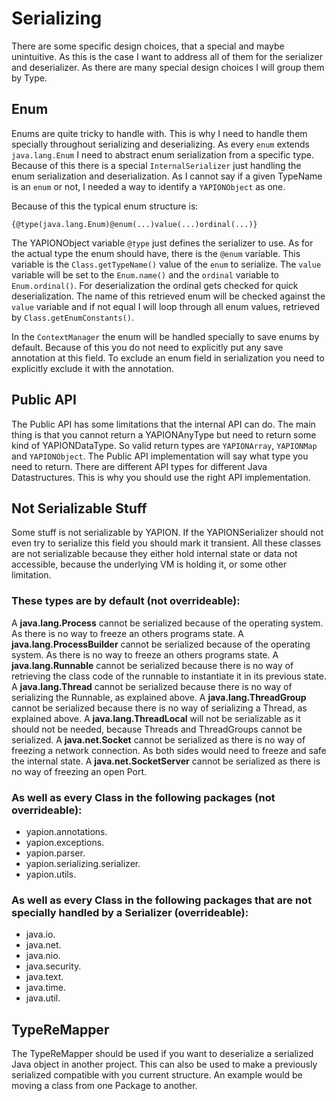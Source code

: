 # Serializing

There are some specific design choices, that a special and maybe unintuitive. As this is the case I want to address all of them for the serializer and deserializer. As there are many special design choices I will group them by Type.

## Enum
Enums are quite tricky to handle with. This is why I need to handle them specially throughout serializing and deserializing.
As every `enum` extends `java.lang.Enum` I need to abstract enum serialization from a specific type. Because of this there is
a special `InternalSerializer` just handling the enum serialization and deserialization. As I cannot say if a given TypeName is an
`enum` or not, I needed a way to identify a `YAPIONObject` as one.

Because of this the typical enum structure is:
```
{@type(java.lang.Enum)@enum(...)value(...)ordinal(...)}
```

The YAPIONObject variable `@†ype` just defines the serializer to use. As for the actual type the enum should have, there is the `@enum` variable.
This variable is the `Class.getTypeName()` value of the `enum` to serialize. The `value` variable will be set to the `Enum.name()` and the `ordinal` variable
to `Enum.ordinal()`. For deserialization the ordinal gets checked for quick deserialization. The name of this retrieved enum will be checked against the `value` variable and if
not equal I will loop through all enum values, retrieved by `Class.getEnumConstants()`.

In the `ContextManager` the enum will be handled specially to save enums by default. Because of this you do not need to explicitly put any save annotation at this field.
To exclude an enum field in serialization you need to explicitly exclude it with the annotation.

## Public API
The Public API has some limitations that the internal API can do. The main thing is that you cannot return a YAPIONAnyType but need to return some kind of YAPIONDataType.
So valid return types are `YAPIONArray`, `YAPIONMap` and `YAPIONObject`. The Public API implementation will say what type you need to return. There are different API types
for different Java Datastructures. This is why you should use the right API implementation.

## Not Serializable Stuff
Some stuff is not serializable by YAPION. If the YAPIONSerializer should not even try to serialize this field you should mark it transient.
All these classes are not serializable because they either hold internal state or data not accessible, because the underlying VM is holding it, or some other limitation.

### These types are by default (not overrideable):
A **java.lang.Process** cannot be serialized because of the operating system. As there is no way to freeze an others programs state.
A **java.lang.ProcessBuilder** cannot be serialized because of the operating system. As there is no way to freeze an others programs state.
A **java.lang.Runnable** cannot be serialized because there is no way of retrieving the class code of the runnable to instantiate it in its previous state.
A **java.lang.Thread** cannot be serialized because there is no way of serializing the Runnable, as explained above.
A **java.lang.ThreadGroup** cannot be serialized because there is no way of serializing a Thread, as explained above.
A **java.lang.ThreadLocal** will not be serializable as it should not be needed, because Threads and ThreadGroups cannot be serialized.
A **java.net.Socket** cannot be serialized as there is no way of freezing a network connection. As both sides would need to freeze and safe the internal state.
A **java.net.SocketServer** cannot be serialized as there is no way of freezing an open Port.

### As well as every Class in the following packages (not overrideable):
- yapion.annotations.
- yapion.exceptions.
- yapion.parser.
- yapion.serializing.serializer.
- yapion.utils.

### As well as every Class in the following packages that are not specially handled by a Serializer (overrideable):
- java.io.
- java.net.
- java.nio.
- java.security.
- java.text.
- java.time.
- java.util.

## TypeReMapper
The TypeReMapper should be used if you want to deserialize a serialized Java object in another project. This can also be used to make a previously serialized compatible with
you current structure. An example would be moving a class from one Package to another.